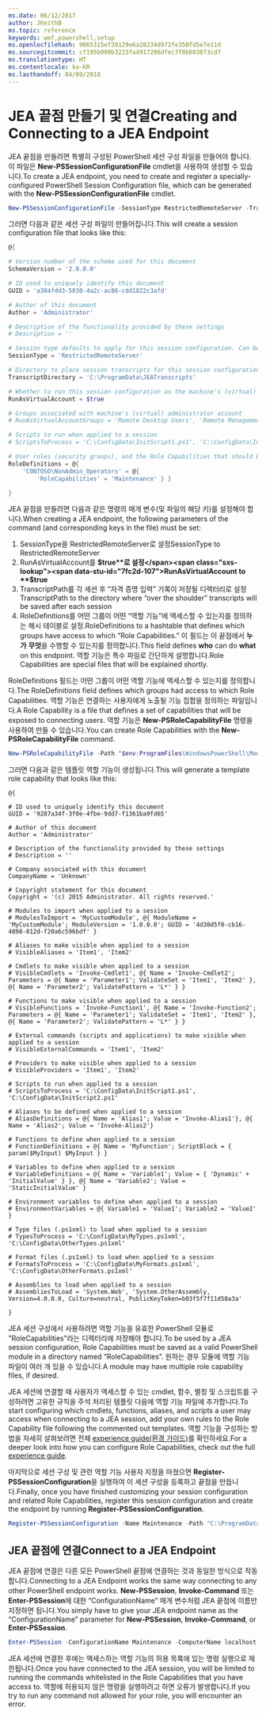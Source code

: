 ```yaml
---
ms.date: 06/12/2017
author: JKeithB
ms.topic: reference
keywords: wmf,powershell,setup
ms.openlocfilehash: 9065315ef39129e6a28234d972fe350fd5e7e11d
ms.sourcegitcommit: cf195b090b3223fa4917206dfec7f0b603873cdf
ms.translationtype: HT
ms.contentlocale: ko-KR
ms.lasthandoff: 04/09/2018
---
```

# <a name="creating-and-connecting-to-a-jea-endpoint"></a><span data-ttu-id="7fc2d-102">JEA 끝점 만들기 및 연결</span><span class="sxs-lookup"><span data-stu-id="7fc2d-102">Creating and Connecting to a JEA Endpoint</span></span>
<span data-ttu-id="7fc2d-103">JEA 끝점을 만들려면 특별히 구성된 PowerShell 세션 구성 파일을 만들어야 합니다. 이 파일은 **New-PSSessionConfigurationFile** cmdlet을 사용하여 생성할 수 있습니다.</span><span class="sxs-lookup"><span data-stu-id="7fc2d-103">To create a JEA endpoint, you need to create and register a specially-configured PowerShell Session Configuration file, which can be generated with the **New-PSSessionConfigurationFile** cmdlet.</span></span>

```powershell
New-PSSessionConfigurationFile -SessionType RestrictedRemoteServer -TranscriptDirectory "C:\ProgramData\JEATranscripts" -RunAsVirtualAccount -RoleDefinitions @{ 'CONTOSO\NonAdmin_Operators' = @{ RoleCapabilities = 'Maintenance' }} -Path "$env:ProgramData\JEAConfiguration\Demo.pssc"
```

<span data-ttu-id="7fc2d-104">그러면 다음과 같은 세션 구성 파일이 만들어집니다.</span><span class="sxs-lookup"><span data-stu-id="7fc2d-104">This will create a session configuration file that looks like this:</span></span>
```powershell
@{

# Version number of the schema used for this document
SchemaVersion = '2.0.0.0'

# ID used to uniquely identify this document
GUID = 'a384fdd3-5830-4a2c-ac86-cdd1822c3afd'

# Author of this document
Author = 'Administrator'

# Description of the functionality provided by these settings
# Description = ''

# Session type defaults to apply for this session configuration. Can be 'RestrictedRemoteServer' (recommended), 'Empty', or 'Default'
SessionType = 'RestrictedRemoteServer'

# Directory to place session transcripts for this session configuration
TranscriptDirectory = 'C:\ProgramData\JEATranscripts'

# Whether to run this session configuration as the machine's (virtual) administrator account
RunAsVirtualAccount = $true

# Groups associated with machine's (virtual) administrator account
# RunAsVirtualAccountGroups = 'Remote Desktop Users', 'Remote Management Users'

# Scripts to run when applied to a session
# ScriptsToProcess = 'C:\ConfigData\InitScript1.ps1', 'C:\ConfigData\InitScript2.ps1'

# User roles (security groups), and the Role Capabilities that should be applied to them when applied to a session
RoleDefinitions = @{
    'CONTOSO\NonAdmin_Operators' = @{
        'RoleCapabilities' = 'Maintenance' } }

}
```
<span data-ttu-id="7fc2d-105">JEA 끝점을 만들려면 다음과 같은 명령의 매개 변수(및 파일의 해당 키)를 설정해야 합니다.</span><span class="sxs-lookup"><span data-stu-id="7fc2d-105">When creating a JEA endpoint, the following parameters of the command (and corresponding keys in the file) must be set:</span></span>
1.  <span data-ttu-id="7fc2d-106">SessionType을 RestrictedRemoteServer로 설정</span><span class="sxs-lookup"><span data-stu-id="7fc2d-106">SessionType to RestrictedRemoteServer</span></span>
2.  <span data-ttu-id="7fc2d-107">RunAsVirtualAccount를 **$true**로 설정</span><span class="sxs-lookup"><span data-stu-id="7fc2d-107">RunAsVirtualAccount to **$true**</span></span>
3.  <span data-ttu-id="7fc2d-108">TranscriptPath를 각 세션 후 “자격 증명 입력” 기록이 저장될 디렉터리로 설정</span><span class="sxs-lookup"><span data-stu-id="7fc2d-108">TranscriptPath to the directory where “over the shoulder” transcripts will be saved after each session</span></span>
4.  <span data-ttu-id="7fc2d-109">RoleDefinitions를 어떤 그룹이 어떤 “역할 기능”에 액세스할 수 있는지를 정의하는 해시 테이블로 설정.</span><span class="sxs-lookup"><span data-stu-id="7fc2d-109">RoleDefinitions to a hashtable that defines which groups have access to which “Role Capabilities.”</span></span>  <span data-ttu-id="7fc2d-110">이 필드는 이 끝점에서 **누가** **무엇**을 수행할 수 있는지를 정의합니다.</span><span class="sxs-lookup"><span data-stu-id="7fc2d-110">This field defines **who** can do **what** on this endpoint.</span></span>   <span data-ttu-id="7fc2d-111">역할 기능은 특수 파일로 간단하게 설명합니다.</span><span class="sxs-lookup"><span data-stu-id="7fc2d-111">Role Capabilities are special files that will be explained shortly.</span></span>


<span data-ttu-id="7fc2d-112">RoleDefinitions 필드는 어떤 그룹이 어떤 역할 기능에 액세스할 수 있는지를 정의합니다.</span><span class="sxs-lookup"><span data-stu-id="7fc2d-112">The RoleDefinitions field defines which groups had access to which Role Capabilities.</span></span>  <span data-ttu-id="7fc2d-113">역할 기능은 연결하는 사용자에게 노출될 기능 집합을 정의하는 파일입니다.</span><span class="sxs-lookup"><span data-stu-id="7fc2d-113">A Role Capability is a file that defines a set of capabilities that will be exposed to connecting users.</span></span>  <span data-ttu-id="7fc2d-114">역할 기능은 **New-PSRoleCapabilityFile** 명령을 사용하여 만들 수 있습니다.</span><span class="sxs-lookup"><span data-stu-id="7fc2d-114">You can create Role Capabilities with the **New-PSRoleCapabilityFile** command.</span></span>

```powershell
New-PSRoleCapabilityFile -Path "$env:ProgramFiles\WindowsPowerShell\Modules\DemoModule\RoleCapabilities\Maintenance.psrc"
```

<span data-ttu-id="7fc2d-115">그러면 다음과 같은 템플릿 역할 기능이 생성됩니다.</span><span class="sxs-lookup"><span data-stu-id="7fc2d-115">This will generate a template role capability that looks like this:</span></span>
```
@{

# ID used to uniquely identify this document
GUID = '9287a34f-3f0e-4fbe-9dd7-f1361ba9fd65'

# Author of this document
Author = 'Administrator'

# Description of the functionality provided by these settings
# Description = ''

# Company associated with this document
CompanyName = 'Unknown'

# Copyright statement for this document
Copyright = '(c) 2015 Administrator. All rights reserved.'

# Modules to import when applied to a session
# ModulesToImport = 'MyCustomModule', @{ ModuleName = 'MyCustomModule'; ModuleVersion = '1.0.0.0'; GUID = '4d30d5f0-cb16-4898-812d-f20a6c596bdf' }

# Aliases to make visible when applied to a session
# VisibleAliases = 'Item1', 'Item2'

# Cmdlets to make visible when applied to a session
# VisibleCmdlets = 'Invoke-Cmdlet1', @{ Name = 'Invoke-Cmdlet2'; Parameters = @{ Name = 'Parameter1'; ValidateSet = 'Item1', 'Item2' }, @{ Name = 'Parameter2'; ValidatePattern = 'L*' } }

# Functions to make visible when applied to a session
# VisibleFunctions = 'Invoke-Function1', @{ Name = 'Invoke-Function2'; Parameters = @{ Name = 'Parameter1'; ValidateSet = 'Item1', 'Item2' }, @{ Name = 'Parameter2'; ValidatePattern = 'L*' } }

# External commands (scripts and applications) to make visible when applied to a session
# VisibleExternalCommands = 'Item1', 'Item2'

# Providers to make visible when applied to a session
# VisibleProviders = 'Item1', 'Item2'

# Scripts to run when applied to a session
# ScriptsToProcess = 'C:\ConfigData\InitScript1.ps1', 'C:\ConfigData\InitScript2.ps1'

# Aliases to be defined when applied to a session
# AliasDefinitions = @{ Name = 'Alias1'; Value = 'Invoke-Alias1'}, @{ Name = 'Alias2'; Value = 'Invoke-Alias2'}

# Functions to define when applied to a session
# FunctionDefinitions = @{ Name = 'MyFunction'; ScriptBlock = { param($MyInput) $MyInput } }

# Variables to define when applied to a session
# VariableDefinitions = @{ Name = 'Variable1'; Value = { 'Dynamic' + 'InitialValue' } }, @{ Name = 'Variable2'; Value = 'StaticInitialValue' }

# Environment variables to define when applied to a session
# EnvironmentVariables = @{ Variable1 = 'Value1'; Variable2 = 'Value2' }

# Type files (.ps1xml) to load when applied to a session
# TypesToProcess = 'C:\ConfigData\MyTypes.ps1xml', 'C:\ConfigData\OtherTypes.ps1xml'

# Format files (.ps1xml) to load when applied to a session
# FormatsToProcess = 'C:\ConfigData\MyFormats.ps1xml', 'C:\ConfigData\OtherFormats.ps1xml'

# Assemblies to load when applied to a session
# AssembliesToLoad = 'System.Web', 'System.OtherAssembly, Version=4.0.0.0, Culture=neutral, PublicKeyToken=b03f5f7f11d50a3a'

}

```
<span data-ttu-id="7fc2d-116">JEA 세션 구성에서 사용하려면 역할 기능을 유효한 PowerShell 모듈로 "RoleCapabilities"라는 디렉터리에 저장해야 합니다.</span><span class="sxs-lookup"><span data-stu-id="7fc2d-116">To be used by a JEA session configuration, Role Capabilities must be saved as a valid PowerShell module in a directory named “RoleCapabilities”.</span></span> <span data-ttu-id="7fc2d-117">원하는 경우 모듈에 역할 기능 파일이 여러 개 있을 수 있습니다.</span><span class="sxs-lookup"><span data-stu-id="7fc2d-117">A module may have multiple role capability files, if desired.</span></span>

<span data-ttu-id="7fc2d-118">JEA 세션에 연결할 때 사용자가 액세스할 수 있는 cmdlet, 함수, 별칭 및 스크립트를 구성하려면 고유한 규칙을 주석 처리된 템플릿 다음에 역할 기능 파일에 추가합니다.</span><span class="sxs-lookup"><span data-stu-id="7fc2d-118">To start configuring which cmdlets, functions, aliases, and scripts a user may access when connecting to a JEA session, add your own rules to the Role Capability file following the commented out templates.</span></span> <span data-ttu-id="7fc2d-119">역할 기능을 구성하는 방법을 자세히 살펴보려면 전체 [experience guide(환경 가이드)](http://aka.ms/JEA)를 확인하세요.</span><span class="sxs-lookup"><span data-stu-id="7fc2d-119">For a deeper look into how you can configure Role Capabilities, check out the full [experience guide](http://aka.ms/JEA).</span></span>

<span data-ttu-id="7fc2d-120">마지막으로 세션 구성 및 관련 역할 기능 사용자 지정을 마쳤으면 **Register-PSSessionConfiguration**을 실행하여 이 세션 구성을 등록하고 끝점을 만듭니다.</span><span class="sxs-lookup"><span data-stu-id="7fc2d-120">Finally, once you have finished customizing your session configuration and related Role Capabilities, register this session configuration and create the endpoint by running **Register-PSSessionConfiguration**.</span></span>

```powershell
Register-PSSessionConfiguration -Name Maintenance -Path "C:\ProgramData\JEAConfiguration\Demo.pssc"
```

## <a name="connect-to-a-jea-endpoint"></a><span data-ttu-id="7fc2d-121">JEA 끝점에 연결</span><span class="sxs-lookup"><span data-stu-id="7fc2d-121">Connect to a JEA Endpoint</span></span>
<span data-ttu-id="7fc2d-122">JEA 끝점에 연결은 다른 모든 PowerShell 끝점에 연결하는 것과 동일한 방식으로 작동합니다.</span><span class="sxs-lookup"><span data-stu-id="7fc2d-122">Connecting to a JEA Endpoint works the same way connecting to any other PowerShell endpoint works.</span></span>  <span data-ttu-id="7fc2d-123">**New-PSSession**, **Invoke-Command** 또는 **Enter-PSSession**에 대한 “ConfigurationName” 매개 변수처럼 JEA 끝점에 이름만 지정하면 됩니다.</span><span class="sxs-lookup"><span data-stu-id="7fc2d-123">You simply have to give your JEA endpoint name as the “ConfigurationName” parameter for **New-PSSession**, **Invoke-Command**, or **Enter-PSSession**.</span></span>

```powershell
Enter-PSSession -ConfigurationName Maintenance -ComputerName localhost
```
<span data-ttu-id="7fc2d-124">JEA 세션에 연결한 후에는 액세스하는 역할 기능의 허용 목록에 있는 명령 실행으로 제한됩니다.</span><span class="sxs-lookup"><span data-stu-id="7fc2d-124">Once you have connected to the JEA session, you will be limited to running the commands whitelisted in the Role Capabilities that you have access to.</span></span> <span data-ttu-id="7fc2d-125">역할에 허용되지 않은 명령을 실행하려고 하면 오류가 발생합니다.</span><span class="sxs-lookup"><span data-stu-id="7fc2d-125">If you try to run any command not allowed for your role, you will encounter an error.</span></span>